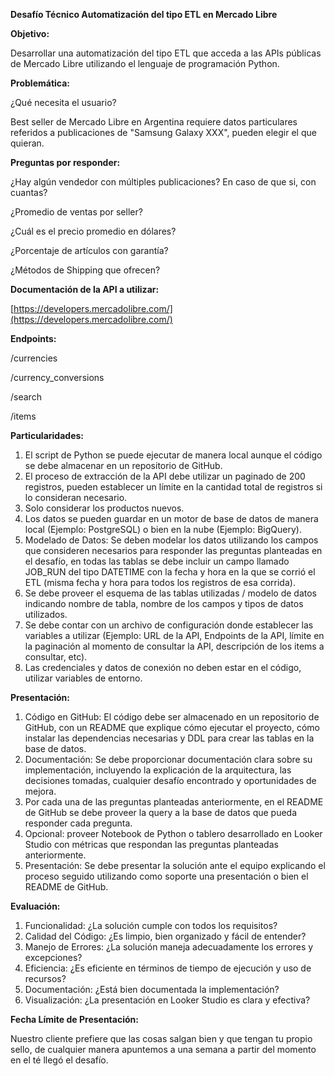 **Desafío Técnico Automatización del tipo ETL en Mercado Libre**

**Objetivo:**

Desarrollar una automatización del tipo ETL que acceda a las APIs públicas de Mercado Libre utilizando el lenguaje de programación Python. 

**Problemática:**

¿Qué necesita el usuario?

Best seller de Mercado Libre en Argentina requiere datos particulares referidos a publicaciones de "Samsung Galaxy XXX", pueden elegir el que quieran.

**Preguntas por responder:**

¿Hay algún vendedor con múltiples publicaciones? En caso de que si, con cuantas?

¿Promedio de ventas por seller?

¿Cuál es el precio promedio en dólares?

¿Porcentaje de artículos con garantía?

¿Métodos de Shipping que ofrecen?

**Documentación de la API a utilizar:**

[https://developers.mercadolibre.com/](https://developers.mercadolibre.com/)

**Endpoints:**

/currencies

/currency\_conversions

/search

/items

**Particularidades:**

1. El script de Python se puede ejecutar de manera local aunque el código se debe almacenar en un repositorio de GitHub.  
2. El proceso de extracción de la API debe utilizar un paginado de 200 registros, pueden establecer un límite en la cantidad total de registros si lo consideran necesario.  
3. Solo considerar los productos nuevos.  
4. Los datos se pueden guardar en un motor de base de datos de manera local (Ejemplo: PostgreSQL) o bien en la nube (Ejemplo: BigQuery).  
5. Modelado de Datos: Se deben modelar los datos utilizando los campos que consideren necesarios para responder las preguntas planteadas en el desafío, en todas las tablas se debe incluir un campo llamado JOB\_RUN del tipo DATETIME con la fecha y hora en la que se corrió el ETL (misma fecha y hora para todos los registros de esa corrida).  
6. Se debe proveer el esquema de las tablas utilizadas / modelo de datos indicando nombre de tabla, nombre de los campos y tipos de datos utilizados.  
7. Se debe contar con un archivo de configuración donde establecer las variables a utilizar (Ejemplo: URL de la API, Endpoints de la API, límite en la paginación al momento de consultar la API, descripción de los items a consultar, etc).  
8. Las credenciales y datos de conexión no deben estar en el código, utilizar variables de entorno.

**Presentación:**

1. Código en GitHub: El código debe ser almacenado en un repositorio de GitHub, con un README que explique cómo ejecutar el proyecto, cómo instalar las dependencias necesarias y DDL para crear las tablas en la base de datos.  
2. Documentación: Se debe proporcionar documentación clara sobre su implementación, incluyendo la explicación de la arquitectura, las decisiones tomadas, cualquier desafío encontrado y oportunidades de mejora.  
3. Por cada una de las preguntas planteadas anteriormente, en el README de GitHub se debe proveer la query a la base de datos que pueda responder cada pregunta.   
4. Opcional: proveer Notebook de Python o tablero desarrollado en Looker Studio con métricas que respondan las preguntas planteadas anteriormente.   
5. Presentación: Se debe presentar la solución ante el equipo explicando el proceso seguido utilizando como soporte una presentación o bien el README de GitHub.

**Evaluación:**

1. Funcionalidad: ¿La solución cumple con todos los requisitos?  
2. Calidad del Código: ¿Es limpio, bien organizado y fácil de entender?  
3. Manejo de Errores: ¿La solución maneja adecuadamente los errores y excepciones?  
4. Eficiencia: ¿Es eficiente en términos de tiempo de ejecución y uso de recursos?  
5. Documentación: ¿Está bien documentada la implementación?  
6. Visualización: ¿La presentación en Looker Studio es clara y efectiva?

**Fecha Límite de Presentación:**

Nuestro cliente prefiere que las cosas salgan bien y que tengan tu propio sello, de cualquier manera apuntemos a una semana a partir del momento en el té llegó el desafío.